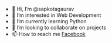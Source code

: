 - 👋 Hi, I’m @sapkotagaurav
- 👀 I’m interested in Web Development
- 🌱 I’m currently learning Python
- 💞️ I’m looking to collaborate on projects
- 📫 How to reach me 
[Facebook](https://www.facebook.com/365d736ad1b2e3ffcb411030c813e891/)

<!---
sapkotagaurav/sapkotagaurav is a ✨ special ✨ repository because its `README.md` (this file) appears on your GitHub profile.
You can click the Preview link to take a look at your changes.
--->
